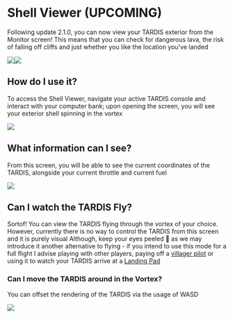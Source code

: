 # Shell Viewer (UPCOMING)

Following update 2.1.0, you can now view your TARDIS exterior from the Monitor screen!
This means that you can check for dangerous lava, the risk of falling off cliffs and just whether you like the location you've landed

![](rocks_1.gif)![](rocks_2.gif)


## How do I use it?
To access the Shell Viewer, navigate your active TARDIS console and interact with your computer bank; upon opening the screen, you will see your exterior shell spinning in the vortex

![](shell_view.png)

## What information can I see?

From this screen, you will be able to see the current coordinates of the TARDIS, alongside your current throttle and current fuel

![](shell_view_full.png)

## Can I watch the TARDIS Fly?
Sortof! You can view the TARDIS flying through the vortex of your choice. However, currently there is no way to control the TARDIS from this screen and it is purely visual
Although, keep your eyes peeled 👀 as we may introduce it another alternative to flying - if you intend to use this mode for a full flight I advise playing with other players, paying off a [villager pilot](PilotProfession.md) or using it to watch your TARDIS arrive at a [Landing Pad](The-Landing-Pad.md)

### Can I move the TARDIS around in the Vortex?
You can offset the rendering of the TARDIS via the usage of WASD

![](vortex_view.gif)